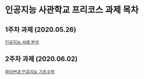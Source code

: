 # 인공지능 사관학교 프리코스 과제 목차

## 1주차 과제 (2020.05.26)
[인공지능 사례 분석](https://github.com/jeong-yerim4898/-AI-/blob/master/1%EC%A3%BC%EC%B0%A8_%EA%B3%BC%EC%A0%9C.ipynb)

## 2주차 과제 (2020.06.02)
[파이썬과 인공지능 기초수학](https://github.com/jeong-yerim4898/-AI-/blob/master/2%EC%A3%BC%EC%B0%A8%EA%B3%BC%EC%A0%9C.ipynb)
